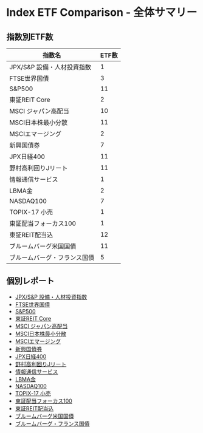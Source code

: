 # Index ETF Comparison - 全体サマリー

## 指数別ETF数
| 指数名 | ETF数 |
| --- | --- |
| JPX/S&P 設備・人材投資指数 | 1 |
| FTSE世界国債 | 3 |
| S&P500 | 11 |
| 東証REIT Core | 2 |
| MSCI ジャパン高配当 | 10 |
| MSCI日本株最小分散 | 11 |
| MSCIエマージング | 2 |
| 新興国債券 | 7 |
| JPX日経400 | 11 |
| 野村高利回りJリート | 11 |
| 情報通信サービス | 1 |
| LBMA金 | 2 |
| NASDAQ100 | 7 |
| TOPIX-17 小売 | 1 |
| 東証配当フォーカス100 | 1 |
| 東証REIT配当込 | 12 |
| ブルームバーグ米国国債 | 11 |
| ブルームバーグ・フランス国債 | 5 |

## 個別レポート

- [JPX/S&P 設備・人材投資指数](index_JPX_S&P_設備_人材投資指数_report.md)
- [FTSE世界国債](index_FTSE世界国債_report.md)
- [S&P500](index_S&P500_report.md)
- [東証REIT Core](index_東証REIT_Core_report.md)
- [MSCI ジャパン高配当](index_MSCI_ジャパン高配当_report.md)
- [MSCI日本株最小分散](index_MSCI日本株最小分散_report.md)
- [MSCIエマージング](index_MSCIエマージング_report.md)
- [新興国債券](index_新興国債券_report.md)
- [JPX日経400](index_JPX日経400_report.md)
- [野村高利回りJリート](index_野村高利回りJリート_report.md)
- [情報通信サービス](index_情報通信サービス_report.md)
- [LBMA金](index_LBMA金_report.md)
- [NASDAQ100](index_NASDAQ100_report.md)
- [TOPIX-17 小売](index_TOPIX-17_小売_report.md)
- [東証配当フォーカス100](index_東証配当フォーカス100_report.md)
- [東証REIT配当込](index_東証REIT配当込_report.md)
- [ブルームバーグ米国国債](index_ブルームバーグ米国国債_report.md)
- [ブルームバーグ・フランス国債](index_ブルームバーグ_フランス国債_report.md)
